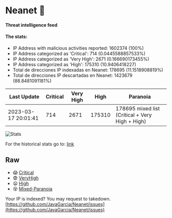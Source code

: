 # Neanet :hocho:
#### Threat intelligence feed
#### The stats:

- IP Address with malicious activities reported: 1602374 (100%)
- IP Address categorized as 'Critical':  714 (0.0445588857533%)
- IP Address categorized as 'Very High':  2671 (0.166690173455%)
- IP Address categorized as 'High':  175310 (10.9406418227)
- Total de direcciones IP indexadas en Neanet:  178695 (11.1518908819%)
- Total de direcciones IP descartadas en Neanet:  1423679 (88.8481091181%)

| Last Update | Critical | Very High | High | Paranoia |
| --- | --- | --- | --- | --- |
| 2023-03-17 20:01:41 | 714 | 2671 | 175310 | 178695 mixed list (Critical + Very High + High)|

![Stats](https://docs.google.com/spreadsheets/d/e/2PACX-1vSnaNMIXVabIpDJjufMlzH7poXnshF3mgd8Is1g9ytUEzVsP5my4Trn8f-xkoLLQ38xpL3HtmUexLo6/pubchart?oid=501124687&format=image)

For the historical stats go to: [link](/stats.csv)
## Raw
- :scream: [Critical](https://raw.githubusercontent.com/JavaGarcia/Neanet/master/blacklists/neanet_critical.txt)
- :fearful: [VeryHigh](https://raw.githubusercontent.com/JavaGarcia/Neanet/master/blacklists/neanet_veryHigh.txtt)
- :frowning: [High](https://raw.githubusercontent.com/JavaGarcia/Neanet/master/blacklists/neanet_high.txt)
- :dizzy_face: [Mixed-Paranoia](https://raw.githubusercontent.com/JavaGarcia/Neanet/master/blacklists/neanet_all.txt)


Your IP is indexed? You may request to takedown. [https://github.com/JavaGarcia/Neanet/issues](https://github.com/JavaGarcia/Neanet/issues)












































































































































































































































































































































































































































































































































































































































































































































































































































































































































































































































































































































































































































































































































































































































































































































































































































































































































































































































































































































































































































































































































































































































































































































































































































































































































































































































































































































































































































































































































































































































































































































































































































































































































































































































































































































































































































































































































































































































































































































































































































































































































































































































































































































































































































































































































































































































































































































































































































































































































































































































































































































































































































































































































































































































































































































































































































































































































































































































































































































































































































































































































































































































































































































































































































































































































































































































































































































































































































































































































































































































































































































































































































































































































































































































































































































































































































































































































































































































































































































































































































































































































































































































































































































































































































































































































































































































































































































































































































































































































































































































































































































































































































































































































































































































































































































































































































































































































































































































































































































































































































































































































